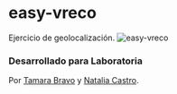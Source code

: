 # easy-vreco
Ejercicio de geolocalización.
![easy-vreco](https://user-images.githubusercontent.com/32301181/37878873-f7f44ca8-3045-11e8-91c8-6778b29c5a17.png)

### Desarrollado para Laboratoria
Por [Tamara Bravo](https://github.com/tamybl) y [Natalia Castro](https://github.com/NatyNatur).
